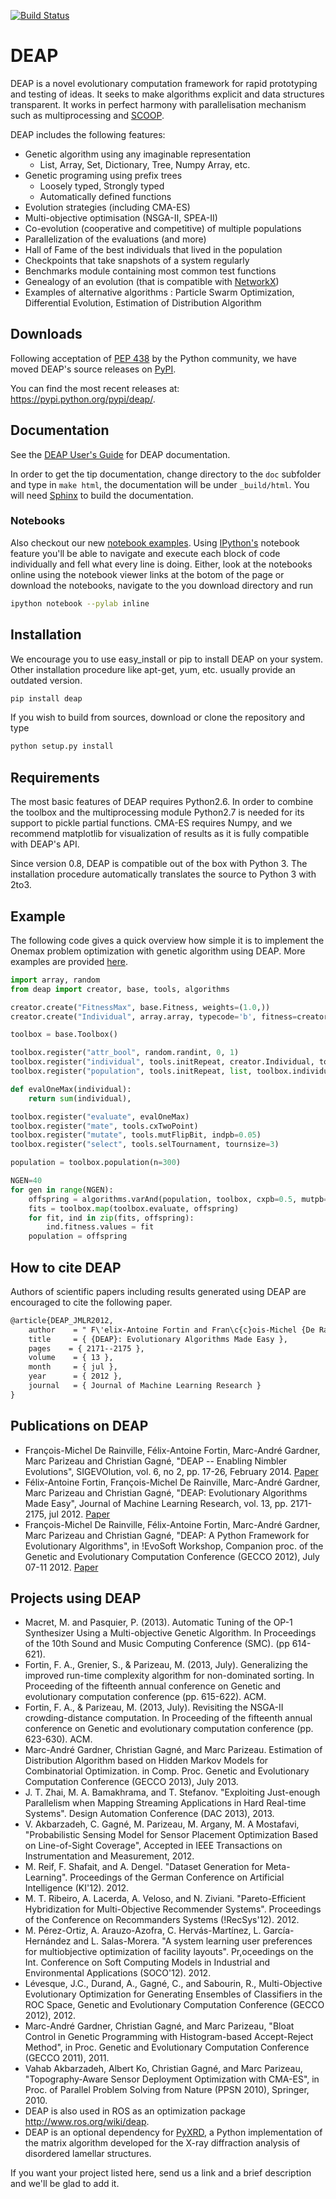 [![Build Status](https://travis-ci.org/fmder/deap.svg?branch=master)](https://travis-ci.org/fmder/deap)
# DEAP

DEAP is a novel evolutionary computation framework for rapid prototyping and testing of 
ideas. It seeks to make algorithms explicit and data structures transparent. It works in perfect harmony with parallelisation mechanism such as multiprocessing and [SCOOP](http://scoop.googlecode.com).

DEAP includes the following features:
  * Genetic algorithm using any imaginable representation
    * List, Array, Set, Dictionary, Tree, Numpy Array, etc.
  * Genetic programing using prefix trees
    * Loosely typed, Strongly typed
    * Automatically defined functions
  * Evolution strategies (including CMA-ES)
  * Multi-objective optimisation (NSGA-II, SPEA-II)
  * Co-evolution (cooperative and competitive) of multiple populations
  * Parallelization of the evaluations (and more)
  * Hall of Fame of the best individuals that lived in the population
  * Checkpoints that take snapshots of a system regularly
  * Benchmarks module containing most common test functions
  * Genealogy of an evolution (that is compatible with [NetworkX](http://networkx.lanl.gov))
  * Examples of alternative algorithms : Particle Swarm Optimization, Differential Evolution, Estimation of Distribution Algorithm

## Downloads

Following acceptation of [PEP 438](http://www.python.org/dev/peps/pep-0438/) by the Python community, we have moved DEAP's source releases on [PyPI](https://pypi.python.org).

You can find the most recent releases at: https://pypi.python.org/pypi/deap/.

## Documentation
See the [DEAP User's Guide](http://deap.gel.ulaval.ca/doc/default/index.html) for DEAP documentation.

In order to get the tip documentation, change directory to the `doc` subfolder and type in `make html`, the documentation will be under `_build/html`. You will need [Sphinx](http://sphinx.pocoo.org) to build the documentation.

### Notebooks
Also checkout our new [notebook examples](https://github.com/DEAP/notebook). Using [IPython's](http://ipython.org/) notebook feature you'll be able to navigate and execute each block of code individually and fell what every line is doing. Either, look at the notebooks online using the notebook viewer links at the botom of the page or download the notebooks, navigate to the you download directory and run

```bash
ipython notebook --pylab inline
```

## Installation
We encourage you to use easy_install or pip to install DEAP on your system. Other installation procedure like apt-get, yum, etc. usually provide an outdated version.

```bash
pip install deap
```

If you wish to build from sources, download or clone the repository and type

```bash
python setup.py install
```

## Requirements
The most basic features of DEAP requires Python2.6. In order to combine the toolbox and the multiprocessing module Python2.7 is needed for its support to pickle partial functions. CMA-ES requires Numpy, and we recommend matplotlib for visualization of results as it is fully compatible with DEAP's API.

Since version 0.8, DEAP is compatible out of the box with Python 3. The installation procedure automatically translates the source to Python 3 with 2to3.

## Example

The following code gives a quick overview how simple it is to implement the Onemax problem optimization with genetic algorithm using DEAP.  More examples are provided [here](http://deap.gel.ulaval.ca/doc/default/examples/index.html).

```python
import array, random
from deap import creator, base, tools, algorithms

creator.create("FitnessMax", base.Fitness, weights=(1.0,))
creator.create("Individual", array.array, typecode='b', fitness=creator.FitnessMax)

toolbox = base.Toolbox()

toolbox.register("attr_bool", random.randint, 0, 1)
toolbox.register("individual", tools.initRepeat, creator.Individual, toolbox.attr_bool, 100)
toolbox.register("population", tools.initRepeat, list, toolbox.individual)

def evalOneMax(individual):
    return sum(individual),

toolbox.register("evaluate", evalOneMax)
toolbox.register("mate", tools.cxTwoPoint)
toolbox.register("mutate", tools.mutFlipBit, indpb=0.05)
toolbox.register("select", tools.selTournament, tournsize=3)

population = toolbox.population(n=300)

NGEN=40
for gen in range(NGEN):
    offspring = algorithms.varAnd(population, toolbox, cxpb=0.5, mutpb=0.1)
    fits = toolbox.map(toolbox.evaluate, offspring)
    for fit, ind in zip(fits, offspring):
        ind.fitness.values = fit
    population = offspring
```

## How to cite DEAP
Authors of scientific papers including results generated using DEAP are encouraged to cite the following paper.

```xml
@article{DEAP_JMLR2012, 
    author    = " F\'elix-Antoine Fortin and Fran\c{c}ois-Michel {De Rainville} and Marc-Andr\'e Gardner and Marc Parizeau and Christian Gagn\'e ",
    title     = { {DEAP}: Evolutionary Algorithms Made Easy },
    pages    = { 2171--2175 },
    volume    = { 13 },
    month     = { jul },
    year      = { 2012 },
    journal   = { Journal of Machine Learning Research }
}
```

## Publications on DEAP

  * François-Michel De Rainville, Félix-Antoine Fortin, Marc-André Gardner, Marc Parizeau and Christian Gagné, "DEAP -- Enabling Nimbler Evolutions", SIGEVOlution, vol. 6, no 2, pp. 17-26, February 2014. [Paper](http://goo.gl/tOrXTp)
  * Félix-Antoine Fortin, François-Michel De Rainville, Marc-André Gardner, Marc Parizeau and Christian Gagné, "DEAP: Evolutionary Algorithms Made Easy", Journal of Machine Learning Research, vol. 13, pp. 2171-2175, jul 2012. [Paper](http://goo.gl/amJ3x)
  * François-Michel De Rainville, Félix-Antoine Fortin, Marc-André Gardner, Marc Parizeau and Christian Gagné, "DEAP: A Python Framework for Evolutionary Algorithms", in !EvoSoft Workshop, Companion proc. of the Genetic and Evolutionary Computation Conference (GECCO 2012), July 07-11 2012. [Paper](http://goo.gl/pXXug)

## Projects using DEAP
  * Macret, M. and Pasquier, P. (2013). Automatic Tuning of the OP-1 Synthesizer Using a Multi-objective Genetic Algorithm. In Proceedings of the 10th Sound and Music Computing Conference (SMC). (pp 614-621).
  * Fortin, F. A., Grenier, S., & Parizeau, M. (2013, July). Generalizing the improved run-time complexity algorithm for non-dominated sorting. In Proceeding of the fifteenth annual conference on Genetic and evolutionary computation conference (pp. 615-622). ACM.
  * Fortin, F. A., & Parizeau, M. (2013, July). Revisiting the NSGA-II crowding-distance computation. In Proceeding of the fifteenth annual conference on Genetic and evolutionary computation conference (pp. 623-630). ACM.
  * Marc-André Gardner, Christian Gagné, and Marc Parizeau. Estimation of Distribution Algorithm based on Hidden Markov Models for Combinatorial Optimization. in Comp. Proc. Genetic and Evolutionary Computation Conference (GECCO 2013), July 2013.
  * J. T. Zhai, M. A. Bamakhrama, and T. Stefanov. "Exploiting Just-enough Parallelism when Mapping Streaming Applications in Hard Real-time Systems". Design Automation Conference (DAC 2013), 2013.
  * V. Akbarzadeh, C. Gagné, M. Parizeau, M. Argany, M. A Mostafavi, "Probabilistic Sensing Model for Sensor Placement Optimization Based on Line-of-Sight Coverage", Accepted in IEEE Transactions on Instrumentation and Measurement, 2012.
  * M. Reif, F. Shafait, and A. Dengel. "Dataset Generation for Meta-Learning". Proceedings of the German Conference on Artificial Intelligence (KI'12). 2012. 
  * M. T. Ribeiro, A. Lacerda, A. Veloso, and N. Ziviani. "Pareto-Efficient Hybridization for Multi-Objective Recommender Systems". Proceedings of the Conference on Recommanders Systems (!RecSys'12). 2012.
  * M. Pérez-Ortiz, A. Arauzo-Azofra, C. Hervás-Martínez, L. García-Hernández and L. Salas-Morera. "A system learning user preferences for multiobjective optimization of facility layouts". Pr,oceedings on the Int. Conference on Soft Computing Models in Industrial and Environmental Applications (SOCO'12). 2012.
  * Lévesque, J.C., Durand, A., Gagné, C., and Sabourin, R., Multi-Objective Evolutionary Optimization for Generating Ensembles of Classifiers in the ROC Space, Genetic and Evolutionary Computation Conference (GECCO 2012), 2012.
  * Marc-André Gardner, Christian Gagné, and Marc Parizeau, "Bloat Control in Genetic Programming with Histogram-based Accept-Reject Method", in Proc. Genetic and Evolutionary Computation Conference (GECCO 2011), 2011.
  * Vahab Akbarzadeh, Albert Ko, Christian Gagné, and Marc Parizeau, "Topography-Aware Sensor Deployment Optimization with CMA-ES", in Proc. of Parallel Problem Solving from Nature (PPSN 2010), Springer, 2010.
  * DEAP is also used in ROS as an optimization package http://www.ros.org/wiki/deap.
  * DEAP is an optional dependency for [PyXRD](https://github.com/mathijs-dumon/PyXRD), a Python implementation of the matrix algorithm developed for the X-ray diffraction analysis of disordered lamellar structures.

If you want your project listed here, send us a link and a brief description and we'll be glad to add it.
